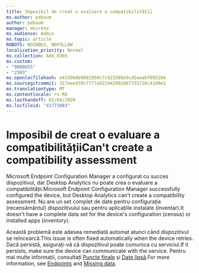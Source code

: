 ```yaml
---
title: Imposibil de creat o evaluare a compatibilității
ms.author: pebaum
author: pebaum
manager: mnirkhe
ms.audience: Admin
ms.topic: article
ROBOTS: NOINDEX, NOFOLLOW
localization_priority: Normal
ms.collection: Adm_O365
ms.custom:
- "9000655"
- "2503"
ms.openlocfilehash: e433068b9001958c7c923388e9cd5eeabf095284
ms.sourcegitcommit: 317eeed39c7777a922442992d67733726c41d9e1
ms.translationtype: MT
ms.contentlocale: ro-RO
ms.lasthandoff: 02/04/2020
ms.locfileid: "41771083"
---
```

# <a name="cant-create-a-compatibility-assessment"></a><span data-ttu-id="89fae-102">Imposibil de creat o evaluare a compatibilității</span><span class="sxs-lookup"><span data-stu-id="89fae-102">Can't create a compatibility assessment</span></span>

<span data-ttu-id="89fae-103">Microsoft Endpoint Configuration Manager a configurat cu succes dispozitivul, dar Desktop Analytics nu poate crea o evaluare a compatibilității.</span><span class="sxs-lookup"><span data-stu-id="89fae-103">Microsoft Endpoint Configuration Manager successfully configured the device, but Desktop Analytics can't create a compatibility assessment.</span></span> <span data-ttu-id="89fae-104">Nu are un set complet de date pentru configurația (recensământul) dispozitivului sau pentru aplicațiile instalate (inventar).</span><span class="sxs-lookup"><span data-stu-id="89fae-104">It doesn't have a complete data set for the device's configuration (census) or installed apps (inventory).</span></span>

<span data-ttu-id="89fae-105">Această problemă este adesea remediată automat atunci când dispozitivul se reîncearcă.</span><span class="sxs-lookup"><span data-stu-id="89fae-105">This issue is often fixed automatically when the device retries.</span></span> <span data-ttu-id="89fae-106">Dacă persistă, asigurați-vă că dispozitivul poate comunica cu serviciul.</span><span class="sxs-lookup"><span data-stu-id="89fae-106">If it persists, make sure the device can communicate with the service.</span></span> <span data-ttu-id="89fae-107">Pentru mai multe informații, consultați [Puncte finale](https://docs.microsoft.com/configmgr/desktop-analytics/enable-data-sharing#endpoints) și [Date lipsă](https://docs.microsoft.com/configmgr/desktop-analytics/monitor-connection-health#missing-data).</span><span class="sxs-lookup"><span data-stu-id="89fae-107">For more information, see [Endpoints](https://docs.microsoft.com/configmgr/desktop-analytics/enable-data-sharing#endpoints) and [Missing data](https://docs.microsoft.com/configmgr/desktop-analytics/monitor-connection-health#missing-data).</span></span>
